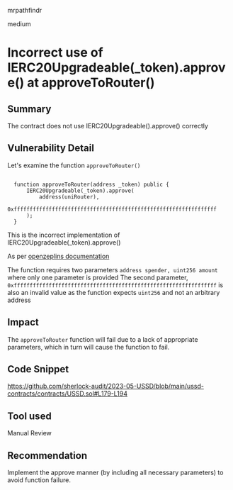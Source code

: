 mrpathfindr

medium

# Incorrect use of IERC20Upgradeable(_token).approve() at approveToRouter()

## Summary

The contract does not use IERC20Upgradeable().approve() correctly 

## Vulnerability Detail

Let's examine the function `approveToRouter()`

  ```solidity
  
    function approveToRouter(address _token) public {
        IERC20Upgradeable(_token).approve(
            address(uniRouter),
            0xffffffffffffffffffffffffffffffffffffffffffffffffffffffffffffffff
        );
    }  
```

This is the incorrect implementation of IERC20Upgradeable(_token).approve()

As per [openzeplins documentation](https://github.com/OpenZeppelin/openzeppelin-contracts/blob/dfef6a68ee18dbd2e1f5a099061a3b8a0e404485/contracts/token/ERC20/ERC20.sol#L136-L140)

The function requires two parameters `address spender, uint256 amount` where only one parameter is provided
The second parameter,   `0xffffffffffffffffffffffffffffffffffffffffffffffffffffffffffffffff` is also an invalid value as the function expects `uint256` and not an arbitrary address


## Impact

The `approveToRouter` function will fail due to a lack of appropriate parameters, which in turn will cause the function to fail.

## Code Snippet

https://github.com/sherlock-audit/2023-05-USSD/blob/main/ussd-contracts/contracts/USSD.sol#L179-L194

## Tool used

Manual Review

## Recommendation

Implement the approve manner (by including all necessary parameters) to avoid function failure.
